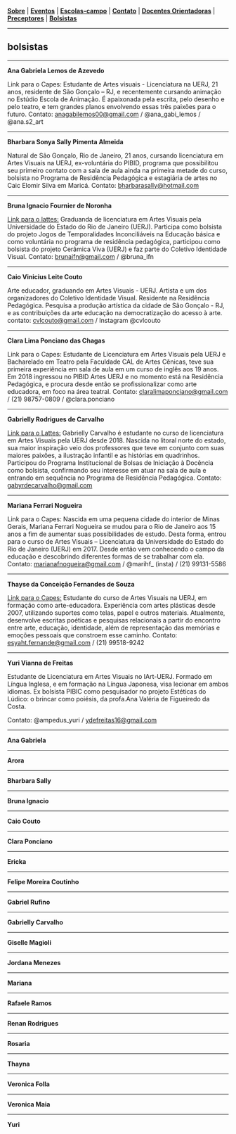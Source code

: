<link href="./style.css" rel="stylesheet">
<meta charset="UTF-8">

[**Sobre**](./#sobre) | [**Eventos**](./#eventos) | [**Escolas-campo**](./#escolas-campo) | [**Contato**](./#contato) | [**Docentes Orientadoras**](./orientadoras) | [**Preceptores**](./preceptores) | [**Bolsistas**](./bolsistas)

____

## bolsistas

____


**Ana Gabriela Lemos de Azevedo**

Link para o Capes:
Estudante de Artes visuais - Licenciatura na UERJ, 21 anos, residente de São Gonçalo – RJ,  e recentemente cursando animação no Estúdio Escola de Animação. É apaixonada pela escrita, pelo desenho e pelo teatro, e tem grandes planos envolvendo essas três paixões para o futuro.
Contato:  anagabilemos00@gmail.com / @ana_gabi_lemos /  @ana.s2_art
____

**Bharbara Sonya Sally Pimenta Almeida**

Natural de São Gonçalo, Rio de Janeiro, 21 anos, cursando licenciatura em Artes Visuais na UERJ, ex-voluntária do PIBID, programa que possibilitou seu primeiro contato com a sala de aula ainda na primeira metade do curso, bolsista no Programa de Residência Pedagógica e estagiária de artes no Caic Elomir Silva em Maricá.
Contato: bharbarasally@hotmail.com
____

**Bruna Ignacio Fournier de Noronha**

[Link para o lattes:](http://lattes.cnpq.br/0742540740056527) 
Graduanda de licenciatura em Artes Visuais pela Universidade do Estado do Rio de Janeiro (UERJ). Participa como bolsista do projeto Jogos de Temporalidades Inconciliáveis na Educação básica e como voluntária no programa de residência pedagógica, participou como bolsista do projeto Cerâmica Viva (UERJ) e faz parte do Coletivo Identidade Visual. 
Contato: brunaifn@gmail.com / @bruna_ifn 


____


**Caio Vinicius Leite Couto**

Arte educador, graduando em Artes Visuais - UERJ. Artista e um dos organizadores do Coletivo Identidade Visual. Residente na Residência Pedagógica. Pesquisa a produção artística da cidade de São Gonçalo - RJ, e as contribuições da arte educação na democratização do acesso à arte. 
contato: cvlcouto@gmail.com / Instagram @cvlcouto

____


**Clara Lima Ponciano das Chagas**

Link para o Capes:
Estudante de Licenciatura em Artes Visuais pela UERJ e Bacharelado em Teatro pela Faculdade CAL de Artes Cênicas, teve sua primeira experiência em sala de aula em um curso de inglês aos 19 anos. Em 2018 ingressou no PIBID Artes UERJ e no momento está na Residência Pedagógica, e procura desde então se profissionalizar como arte educadora, em foco na área teatral.
Contato: claralimaponciano@gmail.com / (21) 98757-0809 / @clara.ponciano 

____

**Gabrielly Rodrigues de Carvalho** 

[Link para o Lattes:](http://lattes.cnpq.br/0642842396988810)
Gabrielly Carvalho é estudante no curso de licenciatura em Artes Visuais pela UERJ desde 2018. Nascida no litoral norte do estado, sua maior inspiração veio dos professores que teve em conjunto com suas maiores paixões, a ilustração infantil e as histórias em quadrinhos. Participou do Programa Institucional de Bolsas de Iniciação à Docência como bolsista, confirmando seu interesse em atuar na sala de aula e entrando em sequência no Programa de Residência Pedagógica.
Contato: gabyrdecarvalho@gmail.com

____

**Mariana Ferrari Nogueira**

Link para o Capes:
Nascida em uma pequena cidade do interior de Minas Gerais, Mariana Ferrari  Nogueira se mudou para o Rio de Janeiro aos 15 anos a fim de aumentar suas  possibilidades de estudo. Desta forma, entrou para o curso de Artes Visuais – Licenciatura da Universidade do Estado do Rio de Janeiro (UERJ) em 2017.  Desde então vem conhecendo o campo da educação e descobrindo diferentes formas de se trabalhar com ela.
Contato: marianafnogueira@gmail.com / @marihf_ (insta) / (21) 99131-5586
 
____

**Thayse da Conceição Fernandes de Souza**

[Link para o Capes:](http://lattes.cnpq.br/7216534718959315)
Estudante do curso de Artes Visuais na UERJ, em formação como arte-educadora. Experiência com artes plásticas desde 2007, utilizando suportes como telas, papel e outros materiais. Atualmente, desenvolve escritas poéticas e pesquisas relacionais a partir do encontro entre arte, educação, identidade, além de representação das memórias e emoções pessoais que constroem esse caminho.
Contato: esyaht.fernande@gmail.com / (21) 99518-9242

____

**Yuri Vianna de Freitas**

Estudante de Licenciatura em Artes Visuais no IArt-UERJ. Formado em Língua Inglesa, e em formação na Língua Japonesa, visa lecionar em ambos idiomas. Ex bolsista PIBIC como pesquisador no projeto Estéticas do Lúdico: o brincar como poiésis, da profa.Ana Valéria de Figueiredo da Costa. 

Contato:  @ampedus_yuri / ydefreitas16@gmail.com 

____

**Ana Gabriela**

____

**Arora**

____

**Bharbara Sally**

____

**Bruna Ignacio**

____

**Caio Couto**

____

**Clara Ponciano**

____

**Ericka**

____

**Felipe Moreira Coutinho**

____

**Gabriel Rufino**

____

**Gabrielly Carvalho**

____

**Giselle Magioli**

____

**Jordana Menezes**

____

**Mariana**

____

**Rafaele Ramos**

____

**Renan Rodrigues**

____

**Rosaria** 

____

**Thayna**

____

**Veronica Folla**

____

**Veronica Maia**

____

**Yuri**
